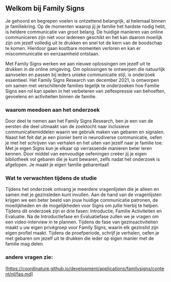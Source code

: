 ## Welkom bij Family Signs

Je gehoord en begrepen voelen is ontzettend belangrijk, al helemaal binnen je familiekring. Op de momenten waarop jij je familie het hardste nodig hebt, is heldere communicatie van groot belang. De huidige manieren van online communiceren zijn niet voor iedereen geschikt en het kan daarom moeilijk zijn om jezelf volledig uit te drukken en snel tot de kern van de boodschap te komen. Hierdoor gaan kostbare momenten verloren en kan er miscommunicatie en eenzaamheid ontstaan.

Met Family Signs werken we aan nieuwe oplossingen om jezelf uit te drukken in de online omgeving. Om oplossingen te ontwerpen die natuurlijk aanvoelen en passen bij ieders unieke communicatie stijl, is onderzoek essentieel. Het Family Signs Research van december 2021, is ontworpen om samen met verschillende families tegelijk te onderzoeken hoe Familie Signs een rol kan spelen in het verbeteren van zelfexpressie van behoeften, gevoelens en activiteiten binnen de familie.

### waarom meedoen aan het onderzoek
Door deel te nemen aan het Family Signs Research, ben je een van de eersten die deel uitmaakt van de zoektocht naar inclusieve communicatiemiddelen waarin we gebruik maken van gebaren en signalen. Naast het feit dat je een pionier bent in neurodiverse communicatie, oefen je met het schrijven van verhalen en het uiten van jezelf naar je familie toe. Met je eigen Signs kun je elkaar op verrassende manieren beter leren kennen. Door middel van eenvoudige oefeningen creëer jij je eigen bibliotheek vol gebaren die je kunt bewaren, zelfs nadat het onderzoek is afgelopen. Je maakt je eigen familie gebarentaal!

### Wat te verwachten tijdens de studie
Tijdens het onderzoek ontvang je meerdere vragenlijsten die je alleen en samen met je gezinsleden kunt invullen. Aan de hand van de vragenlijsten krijgen we een beter beeld van jouw huidige communicatie patronen, de moeilijkheden en de mogelijkheden voor Signs om jullie hierbij te helpen. Tijdens dit onderzoek zijn er drie fasen: Introductie, Familie Activiteiten en Evaluatie. Na de Introductiefase en Evaluatiefase zullen we je vragen om een video-interview in te plannen. Tijdens de fase van gezinsactiviteiten maakt u uw eigen privégroep voor Family Signs, waarin elk gezinslid zijn eigen profiel maakt. Tijdens de proefperiode, schrijf je verhalen, oefen je met gebaren om jezelf uit te drukken die ieder op eigen manier met de familie mag delen.

### andere vragen zie:
[https://coordinature.github.io/development/applications/familysigns/content/nl/faq.md]
